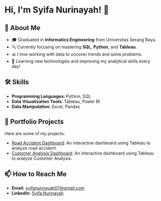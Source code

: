 # Hi, I'm Syifa Nurinayah! 👋

## 🌟 About Me  
- 🎓 Graduated in **Informatics Engineering** from Universitas Serang Raya.  
- 🔍 Currently focusing on mastering **SQL**, **Python**, and **Tableau**.  
- 📊 I love working with data to uncover trends and solve problems.  
- 🌱 Learning new technologies and improving my analytical skills every day!  

## 🛠 Skills  
- **Programming Languages:** Python, SQL  
- **Data Visualization Tools:** Tableau, Power BI  
- **Data Manipulation:** Excel, Pandas

## 📂 Portfolio Projects  
Here are some of my projects:  
- [Road Accident Dashboard](https://public.tableau.com/app/profile/syifanurinayah/viz/RoadAccident_16979470469290/Dashboard1): An interactive dashboard using Tableau to analyze road accident.  
- [Customer Analysis Dashboard](https://public.tableau.com/app/profile/syifanurinayah/viz/sales_16592348754340/Dashboard1): An interactive dashboard using Tableau to analyze Customer Analysis.

## 📫 How to Reach Me  
- **Email:** [syifanurinayah07@gmail.com](mailto:syifanurinayah07@gmail.com)  
- **LinkedIn:** [Syifa Nurinayah]([https://bit.ly/syifalinked](https://bit.ly/syifalinked))  



<!--

#### 📫 How to reach me: syifanurinayah07@gmail.com

### Languages and Tools
<img src="https://github.com/syifanurinayah/syifanurinayah/blob/main/imageedit_1_6076270254.png" width="50" height="40" /><img src="https://github.com/syifanurinayah/syifanurinayah/blob/main/Tableau-Symbol.png" width="50" height="40" /><img src="https://github.com/syifanurinayah/syifanurinayah/blob/main/power-bi_logo.png" width="90" height="40" /><img src="https://github.com/syifanurinayah/syifanurinayah/blob/main/Python-logo-notext.svg.png" width="50" height="40" />

### Connect With Me
 <a href="https://www.linkedin.com/in/syifa-nurinayah-30ab81156/">
      <img src="https://github.com/syifanurinayah/syifanurinayah/blob/main/174857.png" width="40" height="40" />
    </a><a href="https://public.tableau.com/app/profile/syifanurinayah">
      <img src="https://github.com/syifanurinayah/syifanurinayah/blob/main/Tableau-Symbol.png" width="60" height="40" />
    </a>




**syifanurinayah/syifanurinayah** is a ✨ _special_ ✨ repository because its `README.md` (this file) appears on your GitHub profile.

Here are some ideas to get you started:

- 🔭 I’m currently working on ...
🌱 I’m currently learning SQL,Tableau,PowerBI,Python
- 👯 I’m looking to collaborate on ...
- 🤔 I’m looking for help with ...
- 💬 Ask me about ...
 📫 How to reach me: syifanurinayah07@gmail.com
- 😄 Pronouns: ...
- ⚡ Fun fact: ...
-->
